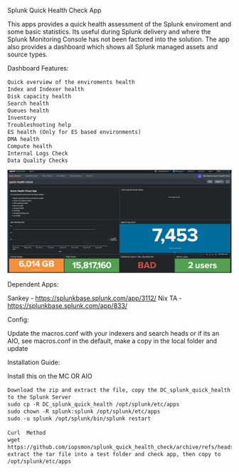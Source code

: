 Splunk Quick Health Check App

This apps provides a quick health assessment of the Splunk enviroment and some basic statistics. Its useful during Splunk delivery and where the Splunk Monitoring Console has not been factored into the solution. The app also provides a dashboard which shows all Splunk managed assets and source types.

Dashboard Features:

    Quick overview of the enviroments health
    Index and Indexer health
    Disk capacity health
    Search health
    Queues health
    Inventory
    Troubleshooting help
    ES health (Only for ES based environments)
    DMA health
    Compute health
    Internal Logs Check 
    Data Quality Checks 




![](images/health.jpg)


Dependent Apps:

Sankey - https://splunkbase.splunk.com/app/3112/ 
Nix TA - https://splunkbase.splunk.com/app/833/

Config:

Update the macros.conf with your indexers and search heads or if its an AIO, see macros.conf in the default, make a copy in the local folder and update

Installation Guide:

Install this on the MC OR AIO

    Download the zip and extract the file, copy the DC_splunk_quick_health to the Splunk Server
    sudo cp -R DC_splunk_quick_health /opt/splunk/etc/apps
    sudo chown -R splunk:splunk /opt/splunk/etc/apps
    sudo -u splunk /opt/splunk/bin/splunk restart

    Curl  Method
    wget  https://github.com/iopsmon/splunk_quick_health_check/archive/refs/heads/master.tar.gz
    extract the tar file into a test folder and check app, then copy to /opt/splunk/etc/apps 

